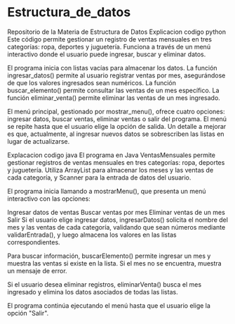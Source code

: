 # Estructura_de_datos
Repositorio de la Materia de Estructura de Datos 
Explicacion codigo python 
Este código permite gestionar un registro de ventas mensuales en tres categorías: ropa, deportes y juguetería. Funciona a través de un menú interactivo donde el usuario puede ingresar, buscar y eliminar datos.

El programa inicia con listas vacías para almacenar los datos. La función ingresar_datos() permite al usuario registrar ventas por mes, asegurándose de que los valores ingresados sean numéricos. La función buscar_elemento() permite consultar las ventas de un mes específico. La función eliminar_venta() permite eliminar las ventas de un mes ingresado.

El menú principal, gestionado por mostrar_menu(), ofrece cuatro opciones: ingresar datos, buscar ventas, eliminar ventas o salir del programa. El menú se repite hasta que el usuario elige la opción de salida. Un detalle a mejorar es que, actualmente, al ingresar nuevos datos se sobrescriben las listas en lugar de actualizarse.

Explacacion codigo java 
El programa en Java VentasMensuales permite gestionar registros de ventas mensuales en tres categorías: ropa, deportes y juguetería. Utiliza ArrayList para almacenar los meses y las ventas de cada categoría, y Scanner para la entrada de datos del usuario.

El programa inicia llamando a mostrarMenu(), que presenta un menú interactivo con las opciones:

Ingresar datos de ventas
Buscar ventas por mes
Eliminar ventas de un mes
Salir
Si el usuario elige ingresar datos, ingresarDatos() solicita el nombre del mes y las ventas de cada categoría, validando que sean números mediante validarEntrada(), y luego almacena los valores en las listas correspondientes.

Para buscar información, buscarElemento() permite ingresar un mes y muestra las ventas si existe en la lista. Si el mes no se encuentra, muestra un mensaje de error.

Si el usuario desea eliminar registros, eliminarVenta() busca el mes ingresado y elimina los datos asociados de todas las listas.

El programa continúa ejecutando el menú hasta que el usuario elige la opción "Salir".
